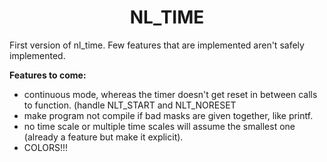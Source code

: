 <h1 align="center"><b>NL_TIME</b></h1>
First version of nl_time.
Few features that are implemented aren't safely implemented.

**Features to come:**
+  continuous mode, whereas the timer doesn't get reset in between calls to function. (handle NLT_START and NLT_NORESET
+  make program not compile if bad masks are given together, like printf.
+  no time scale or multiple time scales will assume the smallest one (already a feature but make it explicit).
+  COLORS!!!
